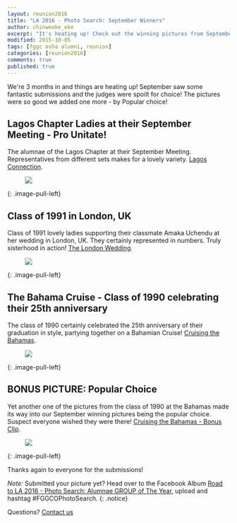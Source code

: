 ```yaml
---
layout: reunion2016
title: "LA 2016 - Photo Search: September Winners"
author: chinweoke_eke
excerpt: "It's heating up! Check out the winning pictures from September Submissions! Fostering Unity!"
modified: 2015-10-05
tags: [fggc osha alumni, reunion]
categories: [reunion2016]
comments: true
published: true
---
```

We're 3 months in and things are heating up! September saw some fantastic submissions and the judges were spoilt for choice! The pictures were so good we added one more - by Popular choice!

## Lagos Chapter Ladies at their September Meeting - Pro Unitate!
The alumnae of the Lagos Chapter at their September Meeting. Representatives from different sets makes for a lovely variety. [Lagos Connection](https://www.facebook.com/photo.php?fbid=10153235239041656&set=oa.10152892392226244&type=3&theater).
<figure>
	<a href="{{ site.url }}/images/lagoschapter-septmeeting.jpg"><img src="{{ site.url }}/images/lagoschapter-septmeeting.jpg"></a>
</figure>
{: .image-pull-left}

## Class of 1991 in London, UK
Class of 1991 lovely ladies supporting their classmate Amaka Uchendu at her wedding in London, UK. They certainly represented in numbers. Truly sisterhood in action! [The London Wedding](https://www.facebook.com/photo.php?fbid=10155916714910328&set=oa.10152892392226244&type=3&theater).
<figure>
	<a href="{{ site.url }}/images/classof91inuk.jpg"><img src="{{ site.url }}/images/classof91inuk.jpg"></a>
</figure>
{: .image-pull-left}

## The Bahama Cruise - Class of 1990 celebrating their 25th anniversary
The class of 1990 certainly celebrated the 25th anniversary of their graduation in style, partying together on a Bahamian Cruise! [Cruising the Bahamas](https://www.facebook.com/photo.php?fbid=10207895770015585&set=oa.10152892392226244&type=3&theater).
<figure>
	<a href="{{ site.url }}/images/classof90inbahamas.jpg"><img src="{{ site.url }}/images/classof90inbahamas.jpg"></a>
</figure>
{: .image-pull-left}

## BONUS PICTURE: Popular Choice
Yet another one of the pictures from the class of 1990 at the Bahamas made its way into our September winning pictures being the popular choice. Suspect everyone wished they were there! [Cruising the Bahamas - Bonus Clip](https://www.facebook.com/photo.php?fbid=10207895769535573&set=oa.10152892392226244&type=3&theater).
<figure>
	<a href="{{ site.url }}/images/classof90inbahamas2.jpg"><img src="{{ site.url }}/images/classof90inbahamas2.jpg"></a>
</figure>
{: .image-pull-left}

Thanks again to everyone for the submissions!

*Note:* Submitted your picture yet? Head over to the Facebook Album [Road to LA 2016 - Photo Search: Alumnae GROUP of The Year](https://www.facebook.com/media/set/?set=oa.10152892392226244&type=1), upload and hashtag ‪#‎FGGCOPhotoSearch‬.
{: .notice} 

Questions? [Contact us](mailto:la2016@fggconitsha.com)